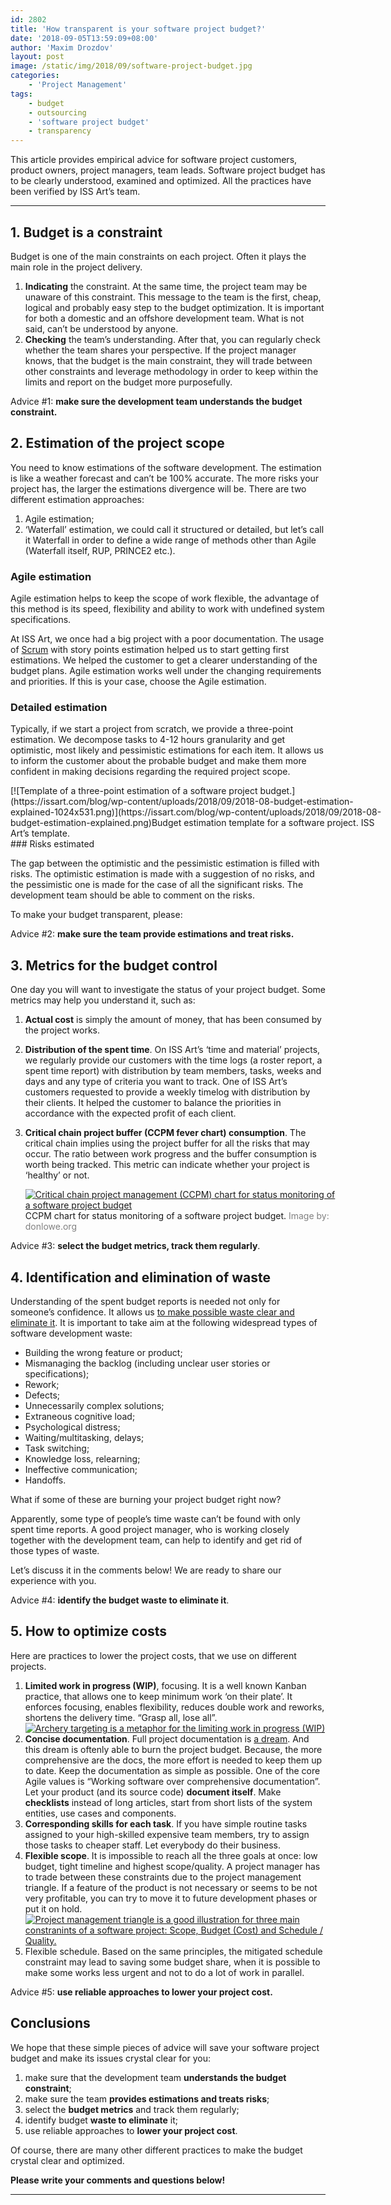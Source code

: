 ```yaml
---
id: 2802
title: 'How transparent is your software project budget?'
date: '2018-09-05T13:59:09+08:00'
author: 'Maxim Drozdov'
layout: post
image: /static/img/2018/09/software-project-budget.jpg
categories:
    - 'Project Management'
tags:
    - budget
    - outsourcing
    - 'software project budget'
    - transparency
---
```


This article provides empirical advice for software project customers, product owners, project managers, team leads. Software project budget has to be clearly understood, examined and optimized. All the practices have been verified by ISS Art’s team.

- - - - - -

## 1. Budget is a constraint

Budget is one of the main constraints on each project. Often it plays the main role in the project delivery.

1. **Indicating** the constraint. At the same time, the project team may be unaware of this constraint. This message to the team is the first, cheap, logical and probably easy step to the budget optimization. It is important for both a domestic and an offshore development team. What is not said, can’t be understood by anyone.
2. **Checking** the team’s understanding. After that, you can regularly check whether the team shares your perspective. If the project manager knows, that the budget is the main constraint, they will trade between other constraints and leverage methodology in order to keep within the limits and report on the budget more purposefully.

Advice #1: **make sure the development team understands the budget constraint.**

## 2. Estimation of the project scope

You need to know estimations of the software development. The estimation is like a weather forecast and can’t be 100% accurate. The more risks your project has, the larger the estimations divergence will be. There are two different estimation approaches:

1. Agile estimation;
2. ‘Waterfall’ estimation, we could call it structured or detailed, but let’s call it Waterfall in order to define a wide range of methods other than Agile (Waterfall itself, RUP, PRINCE2 etc.).

### Agile estimation

Agile estimation helps to keep the scope of work flexible, the advantage of this method is its speed, flexibility and ability to work with undefined system specifications.

At ISS Art, we once had a big project with a poor documentation. The usage of [Scrum](https://issart.com/blog/scrum-vs-kanban-or-scrum-and-kanban/) with story points estimation helped us to start getting first estimations. We helped the customer to get a clearer understanding of the budget plans. Agile estimation works well under the changing requirements and priorities. If this is your case, choose the Agile estimation.

### Detailed estimation

Typically, if we start a project from scratch, we provide a three-point estimation. We decompose tasks to 4-12 hours granularity and get optimistic, most likely and pessimistic estimations for each item. It allows us to inform the customer about the probable budget and make them more confident in making decisions regarding the required project scope.

<div class="wp-caption aligncenter" id="attachment_2813" style="width: 612px">[![Template of a three-point estimation of a software project budget.](https://issart.com/blog/wp-content/uploads/2018/09/2018-08-budget-estimation-explained-1024x531.png)](https://issart.com/blog/wp-content/uploads/2018/09/2018-08-budget-estimation-explained.png)Budget estimation template for a software project. ISS Art’s template.

</div>### Risks estimated

The gap between the optimistic and the pessimistic estimation is filled with risks. The optimistic estimation is made with a suggestion of no risks, and the pessimistic one is made for the case of all the significant risks. The development team should be able to comment on the risks.

To make your budget transparent, please:

Advice #2: **make sure the team provide estimations and treat risks.**

## 3. Metrics for the budget control

One day you will want to investigate the status of your project budget. Some metrics may help you understand it, such as:

1. **Actual cost** is simply the amount of money, that has been consumed by the project works.
2. **Distribution of the spent time**. On ISS Art’s ‘time and material’ projects, we regularly provide our customers with the time logs (a roster report, a spent time report) with distribution by team members, tasks, weeks and days and any type of criteria you want to track. One of ISS Art’s customers requested to provide a weekly timelog with distribution by their clients. It helped the customer to balance the priorities in accordance with the expected profit of each client.
3. **Critical chain project buffer (CCPM fever chart) consumption**. The critical chain implies using the project buffer for all the risks that may occur. The ratio between work progress and the buffer consumption is worth being tracked. This metric can indicate whether your project is ‘healthy’ or not. <div class="wp-caption aligncenter" id="attachment_2804" style="width: 501px">[![Critical chain project management (CCPM) chart for status monitoring of a software project budget](https://issart.com/blog/wp-content/uploads/2018/09/ccpm_chart_for_software_project_budget.png)](https://issart.com/blog/wp-content/uploads/2018/09/ccpm_chart_for_software_project_budget.png)CCPM chart for status monitoring of a software project budget. <span style="color: #808080;">Image by: donlowe.org</span>
  
    </div>

Advice #3: **select the budget metrics, track them regularly**.

## 4. Identification and elimination of waste

Understanding of the spent budget reports is needed not only for someone’s confidence. It allows us [to make possible waste clear and eliminate it](https://www.researchgate.net/publication/313360479_Software_Development_Waste). It is important to take aim at the following widespread types of software development waste:

- Building the wrong feature or product;
- Mismanaging the backlog (including unclear user stories or specifications);
- Rework;
- Defects;
- Unnecessarily complex solutions;
- Extraneous cognitive load;
- Psychological distress;
- Waiting/multitasking, delays;
- Task switching;
- Knowledge loss, relearning;
- Ineffective communication;
- Handoffs.

What if some of these are burning your project budget right now?

Apparently, some type of people’s time waste can’t be found with only spent time reports. A good project manager, who is working closely together with the development team, can help to identify and get rid of those types of waste.

Let’s discuss it in the comments below! We are ready to share our experience with you.

Advice #4: **identify the budget waste to eliminate it**.

## 5. How to optimize costs

Here are practices to lower the project costs, that we use on different projects.

1. **Limited work in progress (WIP)**, focusing. It is a well known Kanban practice, that allows one to keep minimum work ‘on their plate’. It enforces focusing, enables flexibility, reduces double work and reworks, shortens the delivery time. “Grasp all, lose all”.
    [![Archery targeting is a metaphor for the limiting work in progress (WIP)](https://issart.com/blog/wp-content/uploads/2018/09/archery-targeting-focusing-limiting-work-in-progress-1024x682.jpg)](https://issart.com/blog/wp-content/uploads/2018/09/archery-targeting-focusing-limiting-work-in-progress.jpg)
2. **Concise documentation**. Full project documentation is [a dream](https://www.researchgate.net/publication/265416695_Requirements_Fixation). And this dream is oftenly able to burn the project budget. Because, the more comprehensive are the docs, the more effort is needed to keep them up to date. Keep the documentation as simple as possible. One of the core Agile values is “Working software over comprehensive documentation”. Let your product (and its source code) **document itself**. Make **checklists** instead of long articles, start from short lists of the system entities, use cases and components.
3. **Corresponding skills for each task**. If you have simple routine tasks assigned to your high-skilled expensive team members, try to assign those tasks to cheaper staff. Let everybody do their business.
4. **Flexible scope**. It is impossible to reach all the three goals at once: low budget, tight timeline and highest scope/quality. A project manager has to trade between these constraints due to the project management triangle. If a feature of the product is not necessary or seems to be not very profitable, you can try to move it to future development phases or put it on hold.
    [![Project management triangle is a good illustration for three main constranints of a software project: Scope, Budget (Cost) and Schedule / Quality.](https://issart.com/blog/wp-content/uploads/2018/09/Project_management_triangle-300x228.png "Project management triangle is a good illustration for three main constranints of a software project: Scope, Budget (Cost) and Schedule / Quality.")](https://issart.com/blog/wp-content/uploads/2018/09/Project_management_triangle.png)
5. Flexible schedule. Based on the same principles, the mitigated schedule constraint may lead to saving some budget share, when it is possible to make some works less urgent and not to do a lot of work in parallel.

Advice #5: **use reliable approaches to lower your project cost.**

## Conclusions

We hope that these simple pieces of advice will save your software project budget and make its issues crystal clear for you:

1. make sure that the development team **understands the budget constraint**;
2. make sure the team **provides estimations and treats risks**;
3. select the **budget metrics** and track them regularly;
4. identify budget **waste to eliminate** it;
5. use reliable approaches to **lower your project cost**.

Of course, there are many other different practices to make the budget crystal clear and optimized.

**Please write your comments and questions below!**

- - - - - -